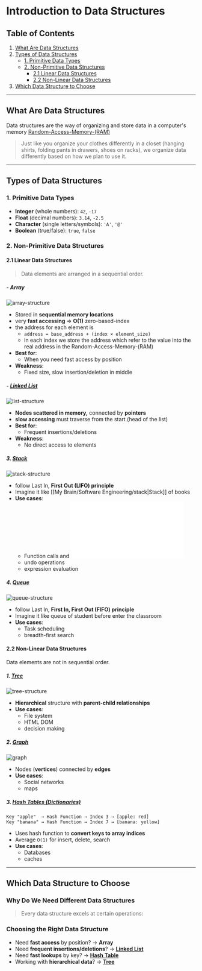 # Introduction to Data Structures

## Table of Contents

1. [What Are Data Structures](#what-are-data-structures)
2. [Types of Data Structures](#types-of-data-structures)
   - [1. Primitive Data Types](#1-primitive-data-types)
   - [2. Non-Primitive Data Structures](#2-non-primitive-data-structures)
     - [2.1 Linear Data Structures](#21-linear-data-structures)
     - [2.2 Non-Linear Data Structures](#22-non-linear-data-structures)
3. [Which Data Structure to Choose](#which-data-structure-to-choose)

---

## What Are Data Structures

Data structures are the way of organizing and store data in a computer's memory [Random-Access-Memory-(RAM)](<../attachment/images/Random-Access-Memory-(RAM).svg>)

> Just like you organize your clothes differently in a closet (hanging shirts, folding pants in drawers, shoes on racks), we organize data differently based on how we plan to use it.

---

## Types of Data Structures

### 1. Primitive Data Types

- **Integer** (whole numbers): `42`, `-17`
- **Float** (decimal numbers): `3.14`, `-2.5`
- **Character** (single letters/symbols): `'A'`, `'@'`
- **Boolean** (true/false): `true`, `false`

### 2. Non-Primitive Data Structures

#### 2.1 Linear Data Structures

> Data elements are arranged in a sequential order.

##### - **Array**

![array-structure](../attachment/images/array-structure.svg)

- Stored in **sequential memory locations**
- very **fast accessing** => **O(1)** zero-based-index
- the address for each element is
  - `address = base_address + (index × element_size)`
  - in each index we store the address which refer to the value into the real address in the Random-Access-Memory-(RAM)
- **Best for**:
  - When you need fast access by position
- **Weakness**:
  - Fixed size, slow insertion/deletion in middle

##### - **[Linked List](../my_notes/linked-list.md)**

![list-structure](../attachment/images/list-structure.svg)

- **Nodes scattered in memory,** connected by **pointers**
- **slow accessing** must traverse from the start (head of the list)
- **Best for**:
  - Frequent insertions/deletions
- **Weakness**:
  - No direct access to elements

##### 3. **[Stack](../my_notes/stack.md)**

![stack-structure](../attachment/images/stack-structure.svg)

- follow Last In, **First Out (LIFO) principle**
- Imagine it like [[My Brain/Software Engineering/stack|Stack]] of books
- **Use cases**:
  - Function calls and ![recursion](../my_notes/recursion.md)
  - undo operations
  - expression evaluation

##### 4. **[Queue](../my_notes/queue.md)**

![queue-structure](../attachment/images/queue-structure.svg)

- follow Last In, **First In, First Out (FIFO) principle**
- Imagine it like queue of student before enter the classroom
- **Use cases**:
  - Task scheduling
  - breadth-first search

#### 2.2 Non-Linear Data Structures

Data elements are not in sequential order.

##### 1. **[Tree](../my_notes/tree.md)**

![tree-structure](../attachment/images/tree-structure.svg)

- **Hierarchical** structure with **parent-child relationships**
- **Use cases**:
  - File system
  - HTML DOM
  - decision making

##### 2. **[Graph](../my_notes/graph.md)**

![graph](../attachment/images/graph.svg)

- Nodes (**vertices**) connected by **edges**
- **Use cases**:
  - Social networks
  - maps

##### 3. **[Hash Tables (Dictionaries)](../my_notes/hash-tables.md)**

```
Key "apple"  → Hash Function → Index 3 → [apple: red]
Key "banana" → Hash Function → Index 7 → [banana: yellow]
```

- Uses hash function to **convert keys to array indices**
- Average `O(1)` for insert, delete, search
- **Use cases**:
  - Databases
  - caches

---

## Which Data Structure to Choose

### Why Do We Need Different Data Structures

> Every data structure excels at certain operations:

### Choosing the Right Data Structure

- Need **fast access** by position? → **Array**
- Need **frequent insertions/deletions**? → **[Linked List](../my_notes/linked-list.md)**
- Need **fast lookups** by key? → **[Hash Table](../my_notes/hash-tables.md)**
- Working with **hierarchical data**? → **[Tree](../my_notes/tree.md)**
